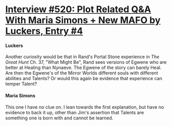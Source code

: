 # [Interview #520: Plot Related Q&A With Maria Simons + New MAFO by Luckers, Entry #4](https://www.theoryland.com/intvmain.php?i=520#4)

#### Luckers

Another curiosity would be that in Rand's Portal Stone experience in
*The Great Hunt*
Ch. 37, "What Might Be", Rand sees versions of Egwene who are better at Healing than Nynaeve. The Egwene of the story can barely Heal. Are then the Egwene's of the Mirror Worlds different souls with different abilities and Talents? Or would this again be evidence that experience can temper Talent?

#### Maria Simons

This one I have no clue on. I lean towards the first explanation, but have no evidence to back it up, other than Jim's assertion that Talents are something one is born with and cannot be learned.

